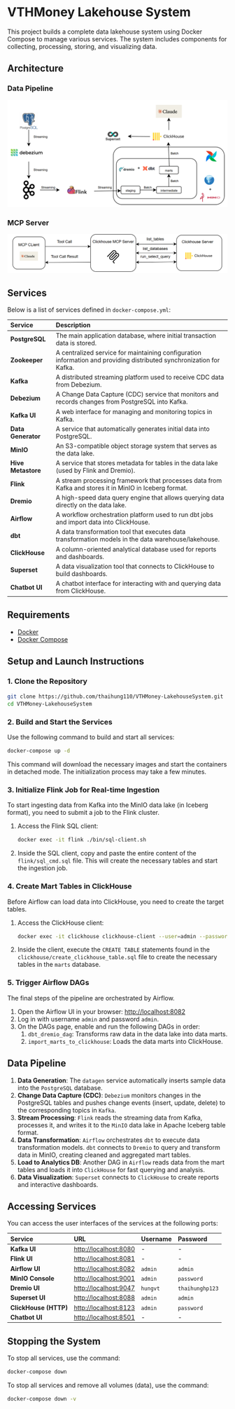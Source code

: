 # VTHMoney Lakehouse System

This project builds a complete data lakehouse system using Docker Compose to manage various services. The system includes components for collecting, processing, storing, and visualizing data.

## Architecture

### Data Pipeline

![Data Pipeline](data-pipeline.png)

### MCP Server

![MCP Server](mcp.png)

## Services

Below is a list of services defined in `docker-compose.yml`:

| Service            | Description                                                                                                          |
| :----------------- | :------------------------------------------------------------------------------------------------------------------- |
| **PostgreSQL**     | The main application database, where initial transaction data is stored.                                             |
| **Zookeeper**      | A centralized service for maintaining configuration information and providing distributed synchronization for Kafka. |
| **Kafka**          | A distributed streaming platform used to receive CDC data from Debezium.                                             |
| **Debezium**       | A Change Data Capture (CDC) service that monitors and records changes from PostgreSQL into Kafka.                    |
| **Kafka UI**       | A web interface for managing and monitoring topics in Kafka.                                                         |
| **Data Generator** | A service that automatically generates initial data into PostgreSQL.                                                 |
| **MinIO**          | An S3-compatible object storage system that serves as the data lake.                                                 |
| **Hive Metastore** | A service that stores metadata for tables in the data lake (used by Flink and Dremio).                               |
| **Flink**          | A stream processing framework that processes data from Kafka and stores it in MinIO in Iceberg format.               |
| **Dremio**         | A high-speed data query engine that allows querying data directly on the data lake.                                  |
| **Airflow**        | A workflow orchestration platform used to run dbt jobs and import data into ClickHouse.                              |
| **dbt**            | A data transformation tool that executes data transformation models in the data warehouse/lakehouse.                 |
| **ClickHouse**     | A column-oriented analytical database used for reports and dashboards.                                               |
| **Superset**       | A data visualization tool that connects to ClickHouse to build dashboards.                                           |
| **Chatbot UI**     | A chatbot interface for interacting with and querying data from ClickHouse.                                          |

## Requirements

- [Docker](https://docs.docker.com/get-docker/)
- [Docker Compose](https://docs.docker.com/compose/install/)

## Setup and Launch Instructions

### 1. Clone the Repository

```bash
git clone https://github.com/thaihung110/VTHMoney-LakehouseSystem.git
cd VTHMoney-LakehouseSystem
```

### 2. Build and Start the Services

Use the following command to build and start all services:

```bash
docker-compose up -d
```

This command will download the necessary images and start the containers in detached mode. The initialization process may take a few minutes.

### 3. Initialize Flink Job for Real-time Ingestion

To start ingesting data from Kafka into the MinIO data lake (in Iceberg format), you need to submit a job to the Flink cluster.

1.  Access the Flink SQL client:

    ```bash
    docker exec -it flink ./bin/sql-client.sh
    ```

2.  Inside the SQL client, copy and paste the entire content of the `flink/sql_cmd.sql` file. This will create the necessary tables and start the ingestion job.

### 4. Create Mart Tables in ClickHouse

Before Airflow can load data into ClickHouse, you need to create the target tables.

1.  Access the ClickHouse client:

    ```bash
    docker exec -it clickhouse clickhouse-client --user=admin --password=password
    ```

2.  Inside the client, execute the `CREATE TABLE` statements found in the `clickhouse/create_clickhouse_table.sql` file to create the necessary tables in the `marts` database.

### 5. Trigger Airflow DAGs

The final steps of the pipeline are orchestrated by Airflow.

1.  Open the Airflow UI in your browser: [http://localhost:8082](http://localhost:8082)
2.  Log in with username `admin` and password `admin`.
3.  On the DAGs page, enable and run the following DAGs in order:
    1.  `dbt_dremio_dag`: Transforms raw data in the data lake into data marts.
    2.  `import_marts_to_clickhouse`: Loads the data marts into ClickHouse.

## Data Pipeline

1.  **Data Generation**: The `datagen` service automatically inserts sample data into the `PostgreSQL` database.
2.  **Change Data Capture (CDC)**: `Debezium` monitors changes in the PostgreSQL tables and pushes change events (insert, update, delete) to the corresponding topics in `Kafka`.
3.  **Stream Processing**: `Flink` reads the streaming data from Kafka, processes it, and writes it to the `MinIO` data lake in Apache Iceberg table format.
4.  **Data Transformation**: `Airflow` orchestrates `dbt` to execute data transformation models. `dbt` connects to `Dremio` to query and transform data in MinIO, creating cleaned and aggregated mart tables.
5.  **Load to Analytics DB**: Another DAG in `Airflow` reads data from the mart tables and loads it into `ClickHouse` for fast querying and analysis.
6.  **Data Visualization**: `Superset` connects to `ClickHouse` to create reports and interactive dashboards.

## Accessing Services

You can access the user interfaces of the services at the following ports:

| Service               | URL                                            | Username | Password        |
| :-------------------- | :--------------------------------------------- | :------- | :-------------- |
| **Kafka UI**          | [http://localhost:8080](http://localhost:8080) | -        | -               |
| **Flink UI**          | [http://localhost:8081](http://localhost:8081) | -        | -               |
| **Airflow UI**        | [http://localhost:8082](http://localhost:8082) | `admin`  | `admin`         |
| **MinIO Console**     | [http://localhost:9001](http://localhost:9001) | `admin`  | `password`      |
| **Dremio UI**         | [http://localhost:9047](http://localhost:9047) | `hungvt` | `thaihunghp123` |
| **Superset UI**       | [http://localhost:8088](http://localhost:8088) | `admin`  | `admin`         |
| **ClickHouse (HTTP)** | [http://localhost:8123](http://localhost:8123) | `admin`  | `password`      |
| **Chatbot UI**        | [http://localhost:8501](http://localhost:8501) | -        | -               |

## Stopping the System

To stop all services, use the command:

```bash
docker-compose down
```

To stop all services and remove all volumes (data), use the command:

```bash
docker-compose down -v
```
